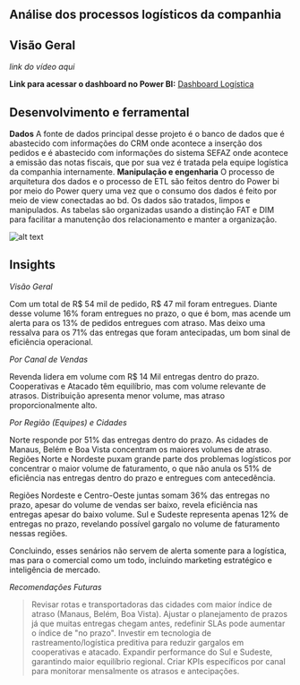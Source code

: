 ## Análise dos processos logísticos da companhia 

## Visão Geral

*link do vídeo aqui*

**Link para acessar o dashboard no Power BI:** [Dashboard Logística](https://app.powerbi.com/view?r=eyJrIjoiNzBlY2JmMzQtOTc3Yy00Y2VkLWIwNDgtMWZhN2FhMDk3ZmZjIiwidCI6IjE3YzQwY2IwLTI2NmItNGViOC1iMTdjLTZkYzYyMTc4ZDcxOCJ9) 

## Desenvolvimento e ferramental

**Dados** A fonte de dados principal desse projeto é o banco de dados que é abastecido com informações do CRM onde acontece a inserção dos pedidos e é abastecido com informações do sistema SEFAZ onde acontece a emissão das notas fiscais, que por sua vez é tratada pela equipe logística da companhia internamente.
**Manipulação e engenharia** O processo de arquitetura dos dados e o processo de ETL são feitos dentro do Power bi por meio do Power query uma vez que o consumo dos dados é feito por meio de view conectadas ao bd. Os dados são tratados, limpos e manipulados. As tabelas são organizadas usando a distinção FAT e DIM para facilitar a manutenção dos relacionamento e manter a organização. 

![alt text](image-1.png)

## Insights

*Visão Geral*

Com um total de R$ 54 mil de pedido, R$ 47 mil foram entregues. Diante desse volume 16% foram entregues no prazo, o que é bom, mas acende um alerta para os 13% de pedidos entregues com atraso. Mas deixo uma ressalva para os 71% das entregas que foram antecipadas, um bom sinal de eficiência operacional.

*Por Canal de Vendas*

Revenda lidera em volume com R$ 14 Mil entregas dentro do prazo.
Cooperativas e Atacado têm equilíbrio, mas com volume relevante de atrasos.
Distribuição apresenta menor volume, mas atraso proporcionalmente alto.

*Por Região (Equipes) e Cidades*

Norte responde por 51% das entregas dentro do prazo. As cidades de Manaus, Belém e Boa Vista concentram os maiores volumes de atraso. Regiões Norte e Nordeste puxam grande parte dos problemas logísticos por concentrar o maior volume de faturamento, o que não anula os 51% de eficiência nas entregas dentro do prazo e entregues com antecedência.

Regiões Nordeste e Centro-Oeste juntas somam 36% das entregas no prazo, apesar do volume de vendas ser baixo, revela eficiência nas entregas apesar do baixo volume. Sul e Sudeste representa apenas 12% de entregas no prazo, revelando possível gargalo no volume de faturamento nessas regiões.

Concluindo, esses senários não servem de alerta somente para a logística, mas para o comercial como um todo, incluindo marketing estratégico e inteligência de mercado.

*Recomendações Futuras*

> Revisar rotas e transportadoras das cidades com maior índice de atraso (Manaus, Belém, Boa Vista).
> Ajustar o planejamento de prazos já que muitas entregas chegam antes, redefinir SLAs pode aumentar o índice de "no prazo".
> Investir em tecnologia de rastreamento/logística preditiva para reduzir gargalos em cooperativas e atacado.
> Expandir performance do Sul e Sudeste, garantindo maior equilíbrio regional.
> Criar KPIs específicos por canal para monitorar mensalmente os atrasos e antecipações.
